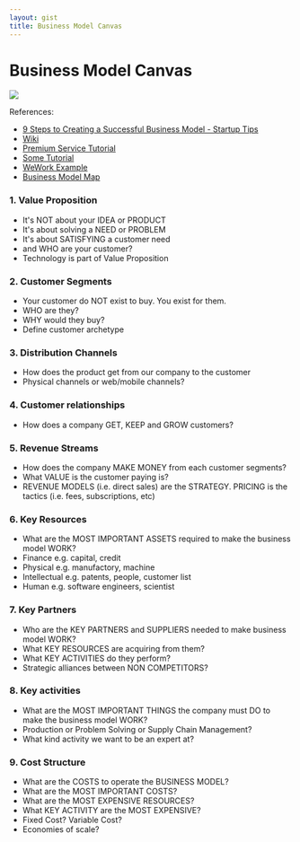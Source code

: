 ```yaml
---
layout: gist
title: Business Model Canvas
---
```


# Business Model Canvas

<img src="{{site.baseurl}}/gist/business-model-canvas/businesss_model_canvas.jpg" style="max-width: 100%;">


References:
- [9 Steps to Creating a Successful Business Model - Startup Tips](https://www.youtube.com/watch?v=IP0cUBWTgpY)
- [Wiki](https://en.wikipedia.org/wiki/Business_Model_Canvas)
- [Premium Service Tutorial](https://strategyzer.com/)
- [Some Tutorial](https://www.alexandercowan.com/business-model-canvas-templates/)
- [WeWork Example](https://www.youtube.com/watch?v=vguI3rbb05o)
- [Business Model Map](https://medium.com/swlh/a-new-methodology-for-business-model-mapping-6a122f140579)

### 1. Value Proposition

- It's NOT about your IDEA or PRODUCT
- It's about solving a NEED or PROBLEM
- It's about SATISFYING a customer need
- and WHO are your customer?
- Technology is part of Value Proposition

### 2. Customer Segments

- Your customer do NOT exist to buy. You exist for them.
- WHO are they?
- WHY would they buy?
- Define customer archetype

### 3. Distribution Channels

- How does the product get from our company to the customer
- Physical channels or web/mobile channels?

### 4. Customer relationships

- How does a company GET, KEEP and GROW customers?

### 5. Revenue Streams

- How does the company MAKE MONEY from each customer segments?
- What VALUE is the customer paying is? 
- REVENUE MODELS (i.e. direct sales) are the STRATEGY. PRICING is the tactics (i.e. fees, subscriptions, etc)

### 6. Key Resources

- What are the MOST IMPORTANT ASSETS required to make the business model WORK?
- Finance  e.g. capital, credit
- Physical e.g. manufactory, machine
- Intellectual e.g. patents, people, customer list
- Human e.g. software engineers, scientist

### 7. Key Partners

- Who are the KEY PARTNERS and SUPPLIERS needed to make business model WORK?
- What KEY RESOURCES are acquiring from them?
- What KEY ACTIVITIES do they perform?
- Strategic alliances between NON COMPETITORS?

### 8. Key activities

- What are the MOST IMPORTANT THINGS the company must DO to make the business model WORK?
- Production or Problem Solving or Supply Chain Management?
- What kind activity we want to be an expert at?

### 9. Cost Structure

- What are the COSTS to operate the BUSINESS MODEL?
- What are the MOST IMPORTANT COSTS?
- What are the MOST EXPENSIVE RESOURCES?
- What KEY ACTIVITY are the MOST EXPENSIVE?
- Fixed Cost? Variable Cost?
- Economies of scale?

